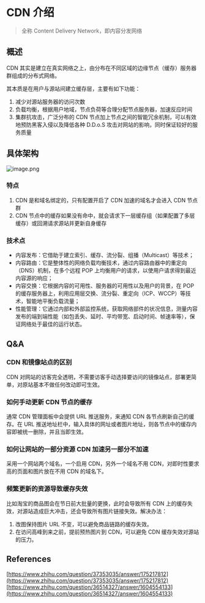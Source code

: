 # CDN 介绍

> 全称 Content Delivery Network，即内容分发网络

## 概述

CDN 其实是建立在真实网络之上，由分布在不同区域的边缘节点（缓存）服务器群组成的分布式网络。

其本质是在用户与源站间建立缓存层，主要有如下功能：

1. 减少对源站服务器的访问次数
1. 负载均衡，根据用户地域，节点负荷等合理分配节点服务器，加速反应时间
1. 集群抗攻击，广泛分布的 CDN 节点加上节点之间的智能冗余机制，可以有效地预防黑客入侵以及降低各种 D.D.o.S 攻击对网站的影响，同时保证较好的服务质量

## 具体架构

![image.png](https://cdn.nlark.com/yuque/0/2020/png/467908/1609227021543-4fb26ab1-118c-4ed4-98ad-1f65dc0511fc.png#align=left&display=inline&height=439&margin=%5Bobject%20Object%5D&name=image.png&originHeight=548&originWidth=893&size=256035&status=done&style=none&width=715)

### 特点

1. CDN 是和域名绑定的，只有配置开启了 CDN 加速的域名才会进入 CDN 节点群
1. CDN 节点中的缓存如果没有命中，就会请求下一层缓存组（如果配置了多层缓存）或回溯请求源站并更新自身缓存

### 技术点

- 内容发布：它借助于建立索引、缓存、流分裂、组播（Multicast）等技术；
- 内容路由：它是整体性的网络负载均衡技术，通过内容路由器中的重定向（DNS）机制，在多个远程 POP 上均衡用户的请求，以使用户请求得到最近内容源的响应；
- 内容交换：它根据内容的可用性、服务器的可用性以及用户的背景，在 POP 的缓存服务器上，利用应用层交换、流分裂、重定向（ICP、WCCP）等技术，智能地平衡负载流量；
- 性能管理：它通过内部和外部监控系统，获取网络部件的状况信息，测量内容发布的端到端性能（如包丢失、延时、平均带宽、启动时间、帧速率等），保证网络处于最佳的运行状态。

## Q&A

### CDN 和镜像站点的区别

CDN 对网站的访客完全透明，不需要访客手动选择要访问的镜像站点，部署更简单，对原站基本不做任何改动即可生效。

### 如何手动更新 CDN 节点的缓存

通常 CDN 管理面板中会提供 URL 推送服务，来通知 CDN 各节点刷新自己的缓存。在 URL 推送地址栏中，输入具体的网址或者图片地址，则各节点中的缓存内容即被统一删除，并且当即生效。

### 如何让网站的一部分资源 CDN 加速另一部分不加速

采用一个网站两个域名，一个启用 CDN，另外一个域名不用 CDN，对即时性要求高的页面和图片放在不用 CDN 的域名下。

### 频繁更新的资源导致缓存失效

比如淘宝的商品图会在节日前大批量的更换，此时会导致所有 CDN 上的缓存失效，对源站造成巨大冲击，还会导致所有图片链接失效。解决办法：

1. 改图保持图片 URL 不变，可以避免商品链路的缓存失效。
1. 在访问高峰到来之前，提前预热图片到 CDN，可以避免 CDN 缓存失效对源站的压力。

## References

[https://www.zhihu.com/question/37353035/answer/175217812](https://www.zhihu.com/question/37353035/answer/175217812)
[https://www.zhihu.com/question/36514327/answer/1604554133](https://www.zhihu.com/question/36514327/answer/1604554133)
